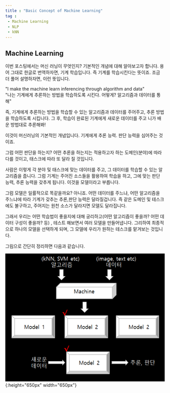```yaml
---
title : "Basic Concept of Machine Learning"
tag : 
 - Machine Learning
 - NLP
 - kNN
---
```


## Machine Learning ##

이번 포스팅에서는 머신 러닝이 무엇인지? 기본적인 개념에 대해 알아보고자 합니다. 용어 그대로 한글로 번역하자면, 기계 학습입니다. 즉 기계를 학습시킨다는 뜻이죠. 조금 더 풀어 설명하자면, 이런 뜻입니다.<br/>

"I make the machine learn inferencing through algorithm and data"<br/>
"나는 기계에게 추론하는 방법을 학습하도록 시킨다. 어떻게? 알고리즘과 데이터를 통해"<br/>

즉, 기계에게 추론하는 방법을 학습할 수 있는 알고리즘과 데이터를 주어주고, 추론 방법을 학습하도록 시킵니다.
그 후, 학습이 완료된 기계에게 새로운 데이터를 주고 니가 배운 방법대로 추론해봐!

이것이 머신러닝의 기본적인 개념입니다. 기계에게 추론 능력. 판단 능력을 심어주는 것이죠.

그럼 어떤 판단을 하는지? 어떤 추론을 하는지는 적용하고자 하는 도메인(분야)에 따라 다를 것이고, 태스크에 따라 또 달라 질 것입니다.

사람은 이렇게 각 분야 및 태스크에 맞는 데이터를 주고, 그 데이터를 학습할 수 있는 알고리즘을 줍니다.
그럼 기계는 주어진 소스들을 활용하여 학습을 하고, 그에 맞는 판단 능력, 추론 능력을 갖추게 됩니다. 
이것을 모델이라고 부릅니다.

그럼 모델은 일률적으로 똑같을까요? 아니죠. 어떤 데이터를 주느냐, 어떤 알고리즘을 주느냐에 따라 기계가 갖추는 추론,판단 능력은 달라질겁니다. 즉 같은 도메인 및 테스크에도 불구하고, 주어지는 원천 소스가 달라지면 모델도 달라집니다.

그래서 우리는 어떤 학습법이 좋을지에 대해 궁리하고(어떤 알고리즘이 좋을까? 어떤 데이터 구성이 좋을까? 등)
, 테스트 해보면서 여러 모델을 만들어냅니다. 그리하여 최종적으로 하나의 모델을 선택하게 되며, 그 모델에 우리가 원하는 테스크를 맡겨보는 것입니다.

그림으로 간단히 정리하면 다음과 같습니다.

![image](/assets/img/2020-08-21_MachineLearning.png){:height="650px" width="650px"}
